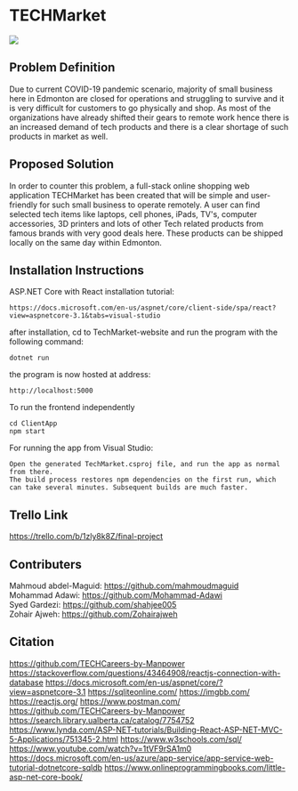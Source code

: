 # TECHMarket 

![](TECHMarket.gif)

## Problem Definition 
Due to current COVID-19 pandemic scenario, majority of small business here in Edmonton are closed for operations and struggling to survive and it is very difficult for customers to go physically and shop. As most of the organizations have already shifted their gears to remote work hence there is an increased demand of tech products and there is a clear shortage of such products in market as well.

## Proposed Solution 
In order to counter this problem, a full-stack online shopping web application TECHMarket has been created that will be simple and user-friendly for such small business to operate remotely. A user can find selected tech items like laptops, cell phones, iPads, TV's, computer accessories, 3D printers and lots of other Tech related products from famous brands with very good deals here. These products can be shipped locally on the same day within Edmonton.



## Installation Instructions 
ASP.NET Core with React installation tutorial:

```
https://docs.microsoft.com/en-us/aspnet/core/client-side/spa/react?view=aspnetcore-3.1&tabs=visual-studio
```
after installation, cd to TechMarket-website and run the program with the following command:
```
dotnet run
```
the program is now hosted at address:
```
http://localhost:5000
```
To run the frontend independently
```
cd ClientApp
npm start
```
For running the app from Visual Studio:
```
Open the generated TechMarket.csproj file, and run the app as normal from there.
The build process restores npm dependencies on the first run, which can take several minutes. Subsequent builds are much faster.
```
## Trello Link
https://trello.com/b/1zly8k8Z/final-project


## Contributers<br>
Mahmoud abdel-Maguid: https://github.com/mahmoudmaguid<br>
Mohammad Adawi: https://github.com/Mohammad-Adawi<br>
Syed Gardezi: https://github.com/shahjee005<br>
Zohair Ajweh: https://github.com/Zohairajweh


## Citation 
https://github.com/TECHCareers-by-Manpower
https://stackoverflow.com/questions/43464908/reactjs-connection-with-database
https://docs.microsoft.com/en-us/aspnet/core/?view=aspnetcore-3.1
https://sqliteonline.com/
https://imgbb.com/
https://reactjs.org/
https://www.postman.com/
https://github.com/TECHCareers-by-Manpower
https://search.library.ualberta.ca/catalog/7754752
https://www.lynda.com/ASP-NET-tutorials/Building-React-ASP-NET-MVC-5-Applications/751345-2.html
https://www.w3schools.com/sql/
https://www.youtube.com/watch?v=1tVF9rSA1m0
https://docs.microsoft.com/en-us/azure/app-service/app-service-web-tutorial-dotnetcore-sqldb
https://www.onlineprogrammingbooks.com/little-asp-net-core-book/


